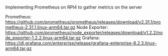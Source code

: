 Implementing Prometheus on RPI4 to gather metrics on the server

Prometheus: https://github.com/prometheus/prometheus/releases/download/v2.31.1/prometheus-2.31.1.linux-arm64.tar.gz
Node Exporter: https://github.com/prometheus/node_exporter/releases/download/v1.2.2/node_exporter-1.2.2.linux-arm64.tar.gz
Grafana: https://dl.grafana.com/enterprise/release/grafana-enterprise-8.2.3.linux-arm64.tar.gz
